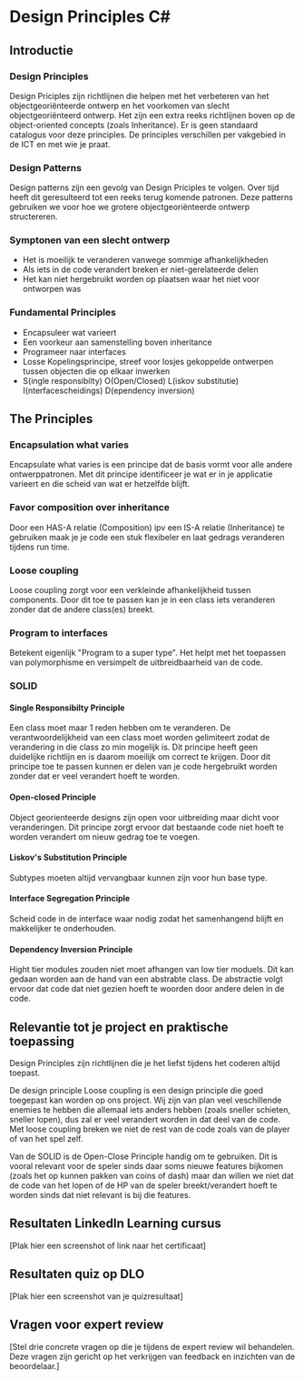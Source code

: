 # Design Principles C#

## Introductie

### Design Principles
Design Priciples zijn richtlijnen die helpen met het verbeteren van het objectgeoriënteerde ontwerp en het voorkomen van slecht objectgeoriënteerd ontwerp. Het zijn een extra reeks richtlijnen boven op de object-oriented concepts (zoals Inheritance).
Er is geen standaard catalogus voor deze principles. De principles verschillen per vakgebied in de ICT en met wie je praat.

### Design Patterns
Design patterns zijn een gevolg van Design Priciples te volgen. Over tijd heeft dit geresulteerd tot een reeks terug komende patronen. Deze patterns gebruiken we voor hoe we grotere objectgeoriënteerde ontwerp structereren.

### Symptonen van een slecht ontwerp
- Het is moeilijk te veranderen vanwege sommige afhankelijkheden
- Als iets in de code verandert breken er niet-gerelateerde delen
- Het kan niet hergebruikt worden op plaatsen waar het niet voor ontworpen was

### Fundamental Principles
- Encapsuleer wat varieert
- Een voorkeur aan samenstelling boven inheritance
- Programeer naar interfaces
- Losse Kopelingsprincipe, streef voor losjes gekoppelde ontwerpen tussen objecten die op elkaar inwerken
- S(ingle responsibilty) O(Open/Closed) L(iskov substitutie) I(nterfacescheidings) D(ependency inversion)

## The Principles

### Encapsulation what varies
Encapsulate what varies is een principe dat de basis vormt voor alle andere ontwerppatronen. Met dit principe identificeer je wat er in je applicatie varieert en die scheid van wat er hetzelfde blijft.

### Favor composition over inheritance
Door een HAS-A relatie (Composition) ipv een IS-A relatie (Inheritance) te gebruiken maak je je code een stuk flexibeler en laat gedrags veranderen tijdens run time.

### Loose coupling
Loose coupling zorgt voor een verkleinde afhankelijkheid tussen components. Door dit toe te passen kan je in een class iets veranderen zonder dat de andere class(es) breekt.

### Program to interfaces
Betekent eigenlijk "Program to a super type". Het helpt met het toepassen van polymorphisme en versimpelt de uitbreidbaarheid van de code.

### SOLID

#### Single Responsibilty Principle
Een class moet maar 1 reden hebben om te veranderen. De verantwoordelijkheid van een class moet worden gelimiteert zodat de verandering in die class zo min mogelijk is. Dit principe heeft geen duidelijke richtlijn en is daarom moeilijk om correct te krijgen. Door dit principe toe te passen kunnen er delen van je code hergebruikt worden zonder dat er veel verandert hoeft te worden.

#### Open-closed Principle
Object georienteerde designs zijn open voor uitbreiding maar dicht voor veranderingen. Dit principe zorgt ervoor dat bestaande code niet hoeft te worden verandert om nieuw gedrag toe te voegen.

#### Liskov's Substitution Principle
Subtypes moeten altijd vervangbaar kunnen zijn voor hun base type.

#### Interface Segregation Principle
Scheid code in de interface waar nodig zodat het samenhangend blijft en makkelijker te onderhouden.

#### Dependency Inversion Principle
Hight tier modules zouden niet moet afhangen van low tier moduels. Dit kan gedaan worden aan de hand van een abstrabte class. De abstractie volgt ervoor dat code dat niet gezien hoeft te woorden door andere delen in de code.

## Relevantie tot je project en praktische toepassing

Design Principles zijn richtlijnen die je het liefst tijdens het coderen altijd toepast.

De design principle Loose coupling is een design principle die goed toegepast kan worden op ons project. Wij zijn van plan veel veschillende enemies te hebben die allemaal iets anders hebben (zoals sneller schieten, sneller lopen), dus zal er veel verandert worden in dat deel van de code. Met loose coupling breken we niet de rest van de code zoals van de player of van het spel zelf.

Van de SOLID is de Open-Close Principle handig om te gebruiken. Dit is vooral relevant voor de speler sinds daar soms nieuwe features bijkomen (zoals het op kunnen pakken van coins of dash) maar dan willen we niet dat de code van het lopen of de HP van de speler breekt/verandert hoeft te worden sinds dat niet relevant is bij die features. 

## Resultaten LinkedIn Learning cursus

[Plak hier een screenshot of link naar het certificaat]

## Resultaten quiz op DLO

[Plak hier een screenshot van je quizresultaat]

## Vragen voor expert review

[Stel drie concrete vragen op die je tijdens de expert review wil behandelen. Deze vragen zijn gericht op het verkrijgen van feedback en inzichten van de beoordelaar.]
